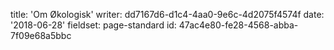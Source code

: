 title: 'Om Økologisk'
writer: dd7167d6-d1c4-4aa0-9e6c-4d2075f4574f
date: '2018-06-28'
fieldset: page-standard
id: 47ac4e80-fe28-4568-abba-7f09e68a5bbc
